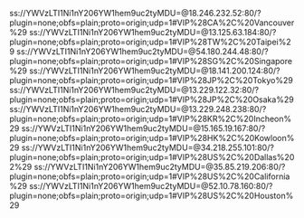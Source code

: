 ss://YWVzLTI1Ni1nY206YW1hem9uc2tyMDU=@18.246.232.52:80/?plugin=none;obfs=plain;proto=origin;udp=1#VIP%28CA%2C%20Vancouver%29
ss://YWVzLTI1Ni1nY206YW1hem9uc2tyMDU=@13.125.63.184:80/?plugin=none;obfs=plain;proto=origin;udp=1#VIP%28TW%2C%20Taipei%29
ss://YWVzLTI1Ni1nY206YW1hem9uc2tyMDU=@54.180.244.48:80/?plugin=none;obfs=plain;proto=origin;udp=1#VIP%28SG%2C%20Singapore%29
ss://YWVzLTI1Ni1nY206YW1hem9uc2tyMDU=@18.141.200.124:80/?plugin=none;obfs=plain;proto=origin;udp=1#VIP%28JP%2C%20Tokyo%29
ss://YWVzLTI1Ni1nY206YW1hem9uc2tyMDU=@13.229.122.32:80/?plugin=none;obfs=plain;proto=origin;udp=1#VIP%28JP%2C%20Osaka%29
ss://YWVzLTI1Ni1nY206YW1hem9uc2tyMDU=@13.229.248.238:80/?plugin=none;obfs=plain;proto=origin;udp=1#VIP%28KR%2C%20Incheon%29
ss://YWVzLTI1Ni1nY206YW1hem9uc2tyMDU=@15.165.19.167:80/?plugin=none;obfs=plain;proto=origin;udp=1#VIP%28HK%2C%20Kowloon%29
ss://YWVzLTI1Ni1nY206YW1hem9uc2tyMDU=@34.218.255.101:80/?plugin=none;obfs=plain;proto=origin;udp=1#VIP%28US%2C%20Dallas%202%29
ss://YWVzLTI1Ni1nY206YW1hem9uc2tyMDU=@35.85.219.206:80/?plugin=none;obfs=plain;proto=origin;udp=1#VIP%28US%2C%20California%29
ss://YWVzLTI1Ni1nY206YW1hem9uc2tyMDU=@52.10.78.160:80/?plugin=none;obfs=plain;proto=origin;udp=1#VIP%28US%2C%20Houston%29
